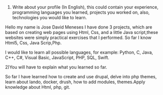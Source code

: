 1) Write about your profile (In English), this could contain your experience, programming languages you learned, projects you worked on, also, technologies you would like to learn.

Hello my name is Jose David Meneses I have done 3 projects, which are based on creating web pages using Html, Css, and a little Java script,these websites were simply practical exercises that I performed. So far I know Html5, Css, Java Scrip,Php.

I would like to learn all possible languages, for example: Python, C, Java, C++, C#, Visual Basic, JavaScript, PHP, SQL, Swift.

2)You will have to explain what you learned so far.

So far I have learned how to create and use drupal, delve into php themes, learn about lando, docker, drush, how to add modules, themes.Apply knowledge about Html, php, git.
